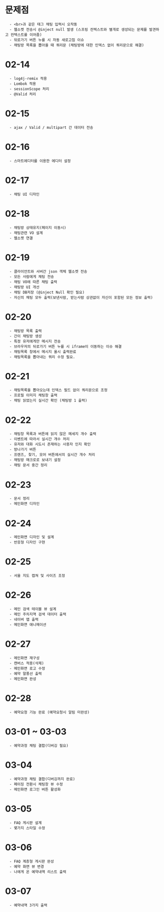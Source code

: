   
  # 문제점
      - <br>과 같은 태그 채팅 입력시 오작동
      - 웹소켓 전송시 @inject null 발생 (스프링 컨텍스트와 별개로 생성되는 문제를 발견하고 컨텍스트를 이어줌)
      - 뒤로가기 버튼 누를 시 자동 새로고침 이슈
      - 채팅방 목록을 뽑아올 때 쿼리문 (채팅방에 대한 인덱스 없이 쿼리문으로 해결)
  
  # 02-14
      - log4j-remix 적용
      - Lombok 적용
      - sessionScope 처리
      - @Valid 처리
      
  # 02-15
      - ajax / Valid / multipart 간 데이터 전송
  
  # 02-16
      - 스마트에디터를 이용한 에디터 설정
  
  # 02-17
      - 채팅 UI 디자인
  
  # 02-18 
      - 채팅방 상태유지(페이지 이동시)
      - 채팅관련 VO 설계
      - 웹소켓 연결
      
  # 02-19
      - 클라이언트와 서버간 json 객체 웹소켓 전송
      - 모든 사람에게 채팅 전송
      - 채팅 VO에 따른 채팅 출력
      - 채팅방 UI 개선
      - 채팅 DB저장 (@inject Null 확인 필요)
      - 자신의 채팅 모두 출력(보낸사람, 받는사람 상관없이 자신이 포함된 모든 정보 출력)
      
  # 02-20
      - 채팅방 목록 출력
      - 간이 채팅방 생성
      - 특정 유저에게만 메시지 전송
      - 브라우저의 뒤로가기 버튼 누를 시 iframe이 이동하는 이슈 해결
      - 채팅목록 창에서 메시지 올시 출력완료
      - 채팅목록을 뽑아내는 쿼리 수정 필요.
      
  # 02-21
      - 채팅목록을 뽑아오는데 인덱스 필드 없이 쿼리문으로 조정
      - 프로필 이미지 채팅창 출력
      - 채팅 읽었는지 실시간 확인 (채팅방 1 출력)
  
  # 02-22
      - 채팅창 목록과 버튼에 읽지 않은 메세지 개수 출력
      - 이벤트에 따라서 실시간 개수 처리
      - 유저와 대화 시도시 존재하는 사용자 인지 확인
      - 방나가기 버튼
      - 프렌즈, 찾기, 모어 버튼에서의 실시간 개수 처리
      - 채팅방 매크로로 보내기 설정
      - 채팅 문서 중간 정리 
      
  # 02-23
      - 문서 정리 
      - 메인화면 디자인
      
  # 02-24
      - 메인화면 디자인 및 설계
      - 반응형 디자인 구현
  
  # 02-25
      - 서울 지도 캡쳐 및 사이즈 조정
  
  # 02-26 
      - 메인 검색 테이블 뷰 설계
      - 메인 주차지역 검색 데이터 출력
      - 네이버 맵 출력
      - 메인화면 애니메이션 
  
  # 02-27
      - 메인화면 재구성 
      - 캔버스 적용(삭제)
      - 메인화면 로고 수정
      - 예약 말풍선 출력
      - 메인화면 완성
      
  # 02-28
      - 예약요청 기능 완료 (예약요청시 알림 미완성)
      
      
  # 03-01 ~ 03-03
      - 예약과정 채팅 결합(디버깅 필요)
  
  # 03-04 
      - 예약과정 채팅 결합(디버깅까지 완료)
      - 페이징 전환시 채팅창 뷰 수정
      - 메인화면 로그인 버튼 활성화
  
  # 03-05
      - FAQ 게시판 설계 
      - 몇가지 스타일 수정
      
  # 03-06
      - FAQ 계층형 게시판 완성
      - 예약 화면 뷰 변경
      - 나에게 온 예약내역 리스트 출력
   
  # 03-07 
      - 예약내역 3가지 출력 
  
      
      
      
      
